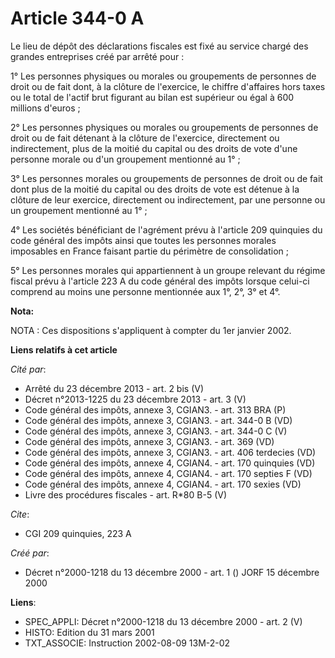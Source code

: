 # Article 344-0 A

Le lieu de dépôt des déclarations fiscales est fixé au service chargé des grandes entreprises créé par arrêté pour :

1° Les personnes physiques ou morales ou groupements de personnes de droit ou de fait dont, à la clôture de l'exercice, le
chiffre d'affaires hors taxes ou le total de l'actif brut figurant au bilan est supérieur ou égal à 600 millions d'euros ;

2° Les personnes physiques ou morales ou groupements de personnes de droit ou de fait détenant à la clôture de l'exercice,
directement ou indirectement, plus de la moitié du capital ou des droits de vote d'une personne morale ou d'un groupement
mentionné au 1° ;

3° Les personnes morales ou groupements de personnes de droit ou de fait dont plus de la moitié du capital ou des droits de
vote est détenue à la clôture de leur exercice, directement ou indirectement, par une personne ou un groupement mentionné au
1° ;

4° Les sociétés bénéficiant de l'agrément prévu à l'article 209 quinquies du code général des impôts ainsi que toutes les
personnes morales imposables en France faisant partie du périmètre de consolidation ;

5° Les personnes morales qui appartiennent à un groupe relevant du régime fiscal prévu à l'article 223 A du code général des
impôts lorsque celui-ci comprend au moins une personne mentionnée aux 1°, 2°, 3° et 4°.

**Nota:**

NOTA : Ces dispositions s'appliquent à compter du 1er janvier 2002.

**Liens relatifs à cet article**

_Cité par_:

  - Arrêté du 23 décembre 2013 - art. 2 bis (V)
  - Décret n°2013-1225 du 23 décembre 2013 - art. 3 (V)
  - Code général des impôts, annexe 3, CGIAN3. - art. 313 BRA (P)
  - Code général des impôts, annexe 3, CGIAN3. - art. 344-0 B (VD)
  - Code général des impôts, annexe 3, CGIAN3. - art. 344-0 C (V)
  - Code général des impôts, annexe 3, CGIAN3. - art. 369 (VD)
  - Code général des impôts, annexe 3, CGIAN3. - art. 406 terdecies (VD)
  - Code général des impôts, annexe 4, CGIAN4. - art. 170 quinquies (VD)
  - Code général des impôts, annexe 4, CGIAN4. - art. 170 septies F (VD)
  - Code général des impôts, annexe 4, CGIAN4. - art. 170 sexies (VD)
  - Livre des procédures fiscales - art. R*80 B-5 (V)

_Cite_:

  - CGI 209 quinquies, 223 A

_Créé par_:

  - Décret n°2000-1218 du 13 décembre 2000 - art. 1 () JORF 15 décembre 2000

**Liens**:

  - SPEC_APPLI: Décret n°2000-1218 du 13 décembre 2000 - art. 2 (V)
  - HISTO: Edition du 31 mars 2001
  - TXT_ASSOCIE: Instruction 2002-08-09 13M-2-02
